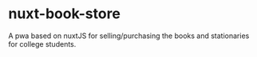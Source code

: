 # nuxt-book-store
A pwa based on nuxtJS for selling/purchasing the books and stationaries for college students.
